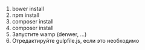 1. bower install
2. npm install
3. composer install
4. composer install
5. Запустите wamp (denwer, ...)
6. Отредактируйте gulpfile.js, если это необходимо

